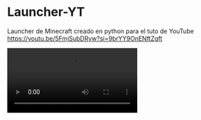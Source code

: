 # Launcher-YT
Launcher de Minecraft creado en python para el tuto de YouTube
https://youtu.be/5FmjSubDRyw?si=9brYY9OnENftZgft

<video src="https://youtu.be/5FmjSubDRyw?si=9brYY9OnENftZgft">CREA TU PROPIO LAUNCHER de MINECRAFT</video>
